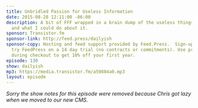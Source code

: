 ```yaml
---
title: Unbridled Passion for Useless Information
date: 2015-08-28 12:11:00 -06:00
description: A bit of FFF wrapped in a brain dump of the useless things I care about
  and what I could do about it.
sponsor: Transistor.fm
sponsor-link: http://feed.press/dailyish
sponsor-copy: Hosting and feed support provided by Feed.Press.  Sign-up today and
  try FeedPress on a 14 day trial (no contracts or commitments). Use promo code "dailyish"
  during checkout to get 10% off your first year.
episode: 130
show: dailyish
mp3: https://media.transistor.fm/a59884a0.mp3
layout: episode
---
```


<em>Sorry the show notes for this episode were removed because Chris got lazy when we moved to our new CMS</em>.
